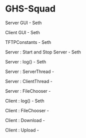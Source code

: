 # GHS-Squad

Server GUI - Seth

Client GUI - Seth

TFTPConstants - Seth

Server : Start and Stop Server - Seth

Server : log() - Seth

Server : ServerThread - 

Server : ClientThread - 

Server : FileChooser -  

Client : log() - Seth

Client : FileChooser - 

Client : Download - 

Client : Upload - 

